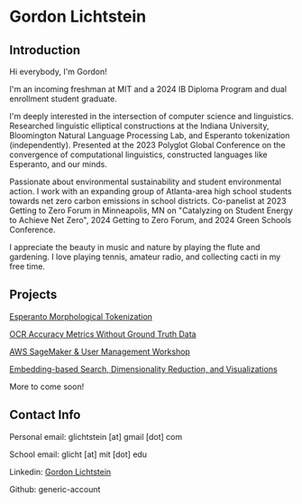 # Gordon Lichtstein

## Introduction
Hi everybody, I'm Gordon!

I'm an incoming freshman at MIT and a 2024 IB Diploma Program and dual enrollment student graduate.

I'm deeply interested in the intersection of computer science and linguistics. Researched linguistic elliptical constructions at the Indiana University, Bloomington Natural Language Processing Lab, and Esperanto tokenization (independently). Presented at the 2023 Polyglot Global Conference on the convergence of computational linguistics, constructed languages like Esperanto, and our minds.

Passionate about environmental sustainability and student environmental action. I work with an expanding group of Atlanta-area high school students towards net zero carbon emissions in school districts. Co-panelist at 2023 Getting to Zero Forum in Minneapolis, MN on "Catalyzing on Student Energy to Achieve Net Zero", 2024 Getting to Zero Forum, and 2024 Green Schools Conference.

I appreciate the beauty in music and nature by playing the flute and gardening. I love playing tennis, amateur radio, and collecting cacti in my free time.

## Projects

[Esperanto Morphological Tokenization](https://generic-account.github.io/Esperanto-Morphological-Tokenization)

[OCR Accuracy Metrics Without Ground Truth Data](https://generic-account.github.io/OCR-Accuracy-Without-Ground-Truth-Data)

[AWS SageMaker & User Management Workshop](https://generic-account.github.io/Sagemaker-hello-world-2)

[Embedding-based Search, Dimensionality Reduction, and Visualizations](https://generic-account.github.io/embedding-search-and-visualizations)

More to come soon!

## Contact Info
Personal email: glichtstein [at] gmail [dot] com

School email: glicht [at] mit [dot] edu

Linkedin: [Gordon Lichtstein](https://www.linkedin.com/in/gordon-lichtstein/)

Github: generic-account
